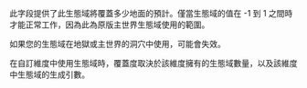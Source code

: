 此字段提供了此生態域將覆蓋多少地面的預計。僅當生態域的值在 -1 到 1 之間時才能正常工作，因為此為原版主世界生態域使用的範圍。

如果您的生態域在地獄或主世界的洞穴中使用，可能會失效。

在自訂維度中使用生態域時，覆蓋度取決於該維度擁有的生態域數量，以及該維度中生態域的生成引數。